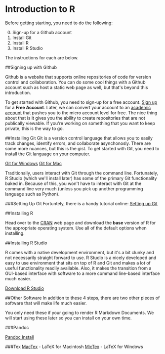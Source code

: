 Introduction to R
===

Before getting starting, you need to do the following:

0. Sign-up for a Github account
1. Install Git
2. Install R
3. Install R Studio

The instructions for each are below.

##Signing up with Github

Github is a website that supports online repositories of code for version control and collaboration. You can do some cool things with a Github account such as host a static web page as well, but that's beyond this introduction.

To get started with Github, you need to sign-up for a free account. [Sign up](https://github.com/pricing) for a **Free Account**. Later, we can convert your account to an [academic account](https://education.github.com/discount_requests/new) that pushes you to the micro account level for free. The nice thing about that is it gives you the ability to create repositories that are not publically viewable. If you're working on something that you want to keep private, this is the way to go.


##Installing Git
Git is a version control language that allows you to easily track changes, identify errors, and collaborate asynchonosly. There are some more nuances, but this is the gist. To get started with Git, you need to install the Git language on your computer.

[Git for Windows](https://windows.github.com/)
[Git for Mac](https://mac.github.com/)

Traditionally, users interact with Git through the command line. Fortunately, R Studio (which we'll install later) has some of the primary Git functionality baked in. Because of this, you won't have to interact with Git at the command line very much (unless  you pick up another programming language such as Python).

###Setting Up Git
Fortuntely, there is a handy tutorial online: [Setting up Git](https://help.github.com/articles/set-up-git/)

##Installing R

Head over to the [CRAN](http://cran.r-project.org/) web page and download the **base** version of R for the appropriate operating system. Use all of the default options when installing.

##Installing R Studio

R comes with a native development environment, but it's a bit clunky and not necessarily straight forward to use. R Studio is a nicely developed and easy to use environment that sits on top of R and Git and makes a lot of useful functionality readily available. Also, it makes the transition from a GUI-based interface with software to a more command line-based interface much easier. 

[Download R Studio](http://www.rstudio.com/products/rstudio/download/)

##Other Software
In addition to these 4 steps, there are two other pieces of software that will make life much easier. 

You only need these if your going to render R Markdown Documents. We will start using these later so you can install on your own time.

###Pandoc

[Pandoc Install](http://johnmacfarlane.net/pandoc/installing.html)

###Tex
[MacTex](https://tug.org/mactex/) - LaTeX for Macintosh
[MicTex](http://miktex.org/download) - LaTeX for Windows
